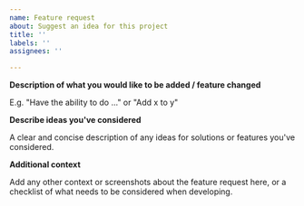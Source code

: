 ```yaml
---
name: Feature request
about: Suggest an idea for this project
title: ''
labels: ''
assignees: ''

---
```


**Description of what you would like to be added / feature changed**

E.g. "Have the ability to do ..." or "Add x to y"

**Describe ideas you've considered**

A clear and concise description of any ideas for solutions or features you've considered.

**Additional context**

Add any other context or screenshots about the feature request here, or a checklist of what needs to be considered when developing.

